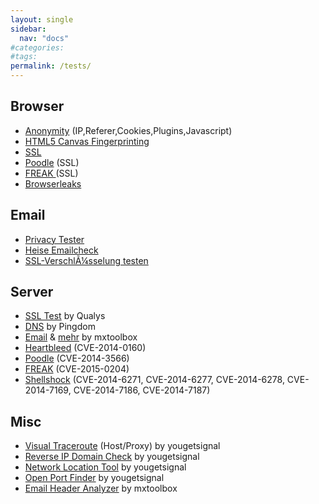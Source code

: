 ```yaml
---
layout: single
sidebar:
  nav: "docs"
#categories:
#tags:
permalink: /tests/
---
```


## Browser
+ <a href="http://ip-check.info/" target="_blank">Anonymity</a> (IP,Referer,Cookies,Plugins,Javascript)
+ <a href="https://www.browserleaks.com/canvas" target="_blank">HTML5 Canvas Fingerprinting</a>
+ <a href="https://www.ssllabs.com/ssltest/viewMyClient.html" target="_blank">SSL</a>
+ <a href="https://www.poodletest.com/" target="_blank">Poodle</a> (SSL)
+ <a href="https://freakattack.com/clienttest.html" target="_blank">FREAK </a>(SSL)
+ <a href="https://browserleaks.com/">Browserleaks</a>

## Email
+ <a href="https://emailprivacytester.com/" target="_blank">Privacy Tester</a>
+ <a href="http://www.heise.de/security/dienste/Emailcheck-2109.html" target="_blank">Heise Emailcheck</a>
+ <a href="https://www.checktls.com/" target="_blank">SSL-VerschlÃ¼sselung testen</a>

## Server
+ <a href="https://www.ssllabs.com/ssltest/analyze.html" target="_blank">SSL Test</a> by Qualys
+ <a href="http://dnscheck.pingdom.com/" target="_blank">DNS</a> by Pingdom
+ <a href="https://mxtoolbox.com/NetworkTools.aspx" target="_blank">Email</a> &amp; <a href="https://mxtoolbox.com/SuperTool.aspx" target="_blank">mehr</a> by mxtoolbox
+ <a href="https://filippo.io/Heartbleed" target="_blank">Heartbleed</a> (CVE-2014-0160)
+ <a href="https://www.poodlescan.com/" target="_blank">Poodle</a> (CVE-2014-3566)
+ <a href="http://www.freakattacktest.tk/index.html" target="_blank">FREAK</a> (CVE-2015-0204)
+ <a href="https://shellshocker.net/" target="_blank">Shellshock</a> (CVE-2014-6271, CVE-2014-6277, CVE-2014-6278, CVE-2014-7169, CVE-2014-7186, CVE-2014-7187)

## Misc
+ <a href="http://www.yougetsignal.com/tools/visual-tracert/" target="_blank">Visual Traceroute</a> (Host/Proxy) by yougetsignal
+ <a href="http://www.yougetsignal.com/tools/web-sites-on-web-server/" target="_blank">Reverse IP Domain Check</a> by yougetsignal
+ <a href="http://www.yougetsignal.com/tools/network-location/" target="_blank">Network Location Tool</a> by yougetsignal
+ <a href="http://www.yougetsignal.com/tools/open-ports/" target="_blank">Open Port Finder</a> by yougetsignal
+ <a href="https://mxtoolbox.com/EmailHeaders.aspx" target="_blank">Email Header Analyzer</a> by mxtoolbox

